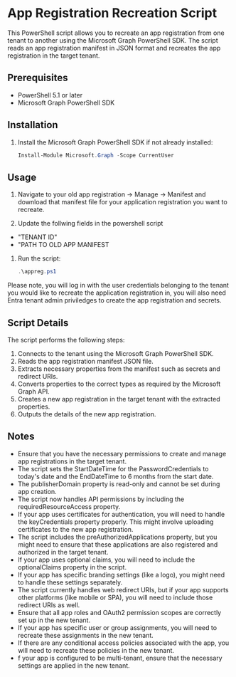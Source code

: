 # App Registration Recreation Script

This PowerShell script allows you to recreate an app registration from one tenant to another using the Microsoft Graph PowerShell SDK. The script reads an app registration manifest in JSON format and recreates the app registration in the target tenant.

## Prerequisites

- PowerShell 5.1 or later
- Microsoft Graph PowerShell SDK

## Installation

1. Install the Microsoft Graph PowerShell SDK if not already installed:
    ```powershell
    Install-Module Microsoft.Graph -Scope CurrentUser
    ```

## Usage

1. Navigate to your old app registration -> Manage -> Manifest and download that manifest file for your application registration you want to recreate.
   
1. Update the follwing fields in the powershell script
 - "TENANT ID"
 - "PATH TO OLD APP MANIFEST

1. Run the script:
    ```powershell
    .\appreg.ps1
    ```
Please note, you will log in with the user credentials belonging to the tenant you would like to recreate the application registration in, you will also need Entra tenant admin priviledges to create the app registration and secrets.

## Script Details

The script performs the following steps:

1. Connects to the tenant using the Microsoft Graph PowerShell SDK.
1. Reads the app registration manifest JSON file.
1. Extracts necessary properties from the manifest such as secrets and redirect URIs.
1. Converts properties to the correct types as required by the Microsoft Graph API.
1. Creates a new app registration in the target tenant with the extracted properties.
1. Outputs the details of the new app registration.

## Notes
- Ensure that you have the necessary permissions to create and manage app registrations in the target tenant.
- The script sets the StartDateTime for the PasswordCredentials to today's date and the EndDateTime to 6 months from the start date.
- The publisherDomain property is read-only and cannot be set during app creation.
- The script now handles API permissions by including the requiredResourceAccess property.
- If your app uses certificates for authentication, you will need to handle the keyCredentials property properly. This might involve uploading certificates to the new app registration.
- The script includes the preAuthorizedApplications property, but you might need to ensure that these applications are also registered and authorized in the target tenant.
- If your app uses optional claims, you will need to include the optionalClaims property in the script.
- If your app has specific branding settings (like a logo), you might need to handle these settings separately.
- The script currently handles web redirect URIs, but if your app supports other platforms (like mobile or SPA), you will need to include those redirect URIs as well.
- Ensure that all app roles and OAuth2 permission scopes are correctly set up in the new tenant.
- If your app has specific user or group assignments, you will need to recreate these assignments in the new tenant.
- If there are any conditional access policies associated with the app, you will need to recreate these policies in the new tenant.
- f your app is configured to be multi-tenant, ensure that the necessary settings are applied in the new tenant.


